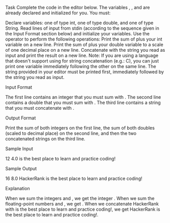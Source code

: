 Task
Complete the code in the editor below. The variables , , and  are already declared and initialized for you. You must:

Declare  variables: one of type int, one of type double, and one of type String.
Read  lines of input from stdin (according to the sequence given in the Input Format section below) and initialize your  variables.
Use the  operator to perform the following operations:
Print the sum of  plus your int variable on a new line.
Print the sum of  plus your double variable to a scale of one decimal place on a new line.
Concatenate  with the string you read as input and print the result on a new line.
Note: If you are using a language that doesn't support using  for string concatenation (e.g.: C), you can just print one variable immediately following the other on the same line. The string provided in your editor must be printed first, immediately followed by the string you read as input.



Input Format


The first line contains an integer that you must sum with .
The second line contains a double that you must sum with .
The third line contains a string that you must concatenate with .



Output Format


Print the sum of both integers on the first line, the sum of both doubles (scaled to  decimal place) on the second line, and then the two concatenated strings on the third line.


Sample Input

12
4.0
is the best place to learn and practice coding!



Sample Output

16
8.0
HackerRank is the best place to learn and practice coding!



Explanation

When we sum the integers  and , we get the integer .
When we sum the floating-point numbers  and , we get .
When we concatenate HackerRank with is the best place to learn and practice coding!, we get HackerRank is the best place to learn and practice coding!.
